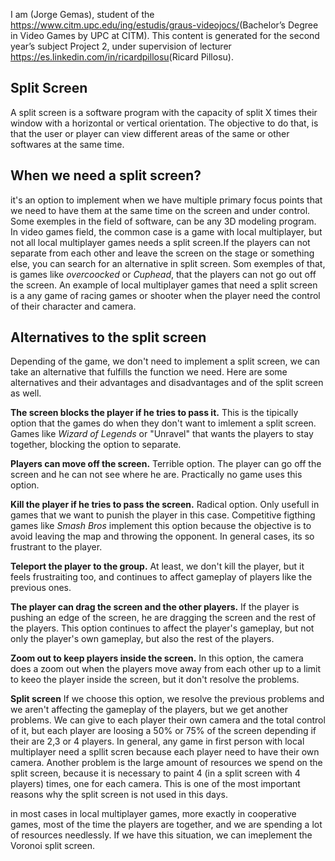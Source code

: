 

I am <link to your linkedIn>(Jorge Gemas), student of the
<https://www.citm.upc.edu/ing/estudis/graus-videojocs/>(Bachelor’s Degree in
Video Games by UPC at CITM). This content is generated for the second year’s
subject Project 2, under supervision of lecturer
<https://es.linkedin.com/in/ricardpillosu>(Ricard Pillosu).


## Split Screen
A split screen is a software program with the capacity of split X times their window with a horizontal or vertical orientation. The objective to do that, is that the user or player can view different areas of the same or other softwares at the same time.

## When we need a split screen?
it's an option to implement when we have multiple primary focus points that we need to have them at the same time on the screen and under control. Some exemples in the field of software, can be any 3D modeling program. In video games field, the common case is a game with local multiplayer, but not all local multiplayer games needs a split screen.If the players can not separate from each other and leave the screen on the stage or something else, you can search for an alternative in split screen. Som exemples of that, is games like *overcoocked* or *Cuphead*, that the players can not go out off the screen. An example of local multiplayer games that need a split screen is a any game of racing games or shooter when the player need the control of their character and camera.

## Alternatives to the split screen
Depending of the game, we don't need to implement a split screen, we can take an alternative that fulfills the function we need. Here are some alternatives and their advantages and disadvantages and of the split screen as well.

**The screen blocks the player if he tries to pass it.**
This is the tipically option that the games do when they don't want to imlement a split screen. Games like *Wizard of Legends* or "Unravel" that wants the players to stay together, blocking the option to separate.

**Players can move off the screen.**
Terrible option. The player can go off the screen and he can not see where he are. Practically no game uses this option.

**Kill the player if he tries to pass the screen.**
Radical option. Only usefull in games that we want to punish the player in this case. Competitive figthing games like *Smash Bros* implement this option because the objective is to avoid leaving the map and throwing the opponent. In general cases, its so frustrant to the player.

**Teleport the player to the group.**
At least, we don't kill the player, but it feels frustraiting too, and continues to affect gameplay of players like the previous ones.

**The player can drag the screen and the other players.**
If the player is pushing an edge of the screen, he are dragging the screen and the rest of the players. This option continues to affect the player's gameplay, but not only the player's own gameplay, but also the rest of the players. 

**Zoom out to keep players inside the screen.**
In this option, the camera does a zoom out when the players move away from each other up to a limit to keeo the player inside the screen, but it don't resolve the problems.

**Split screen**
If we choose this option, we resolve the previous problems and we aren't affecting the gameplay of the players, but we get another problems. We can give to each player their own camera and the total control of it, but each player are loosing a 50% or 75% of the screen depending if their are 2,3 or 4 players. In general, any game in first person with local multiplayer need a spllit scren because each player need to have their own camera. Another problem is the large amount of resources we spend on the split screen, because it is necessary to paint 4 (in a split screen with 4 players) times, one for each camera. This is one of the most important reasons why the split screen is not used in this days. 

in most cases in local multiplayer games, more exactly in cooperative games, most of the time the players are together, and we are 
spending a lot of resources needlessly. If we have this situation, we can imeplement the Voronoi split screen.




